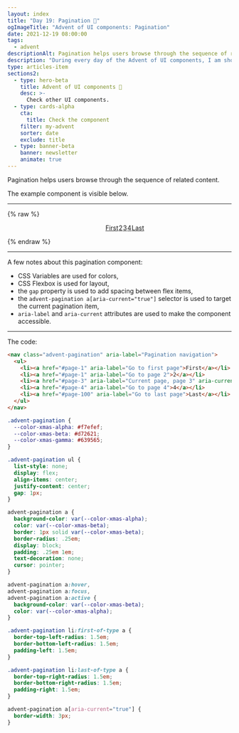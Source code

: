 ```yaml
---
layout: index
title: "Day 19: Pagination 📖"
ogImageTitle: "Advent of UI components: Pagination"
date: 2021-12-19 08:00:00
tags:
  - advent
descriptionAlt: Pagination helps users browse through the sequence of related content.
description: "During every day of the Advent of UI components, I am showcasing a new UI Component built with HTML, CSS, and JavaScript. Day 19: Pagination."
type: articles-item
sections2:
  - type: hero-beta
    title: Advent of UI components 🎄
    desc: >-
      Check other UI components.
  - type: cards-alpha
    cta:
      title: Check the component
    filter: my-advent
    sorter: date
    exclude: title
  - type: banner-beta
    banner: newsletter
    animate: true
---
```


Pagination helps users browse through the sequence of related content.

The example component is visible below.

---

{% raw %}
<nav class="advent-pagination" aria-label="Pagination navigation">
  <ul>
    <li><a href="#page-1" aria-label="Go to first page">First</a></li>
    <li><a href="#page-1" aria-label="Go to page 2">2</a></li>
    <li><a href="#/page-3" aria-label="Current page, page 3" aria-current="true">3</a></li>
    <li><a href="#page-4" aria-label="Go to page 4">4</a></li>
    <li><a href="#page-100" aria-label="Go to last page">Last</a></li>
  </ul>
</nav>
<style>
.advent-pagination {
  --color-xmas-alpha: #f7efef;
  --color-xmas-beta: #d72621;
  --color-xmas-gamma: #639565;
}
.advent-pagination ul {
  list-style: none;
  display: flex;
  align-items: center;
  justify-content: center;
  gap: 1px;
}
.copy .advent-pagination a:not([class]) {
  all: unset;
  background-color: var(--color-xmas-alpha);
  color: var(--color-xmas-beta);
  border: 1px solid var(--color-xmas-beta);
  border-radius: .25em;
  display: block;
  padding: .25em 1em;
  text-decoration: none;
  cursor: pointer;
}
.copy .advent-pagination a:not([class]):hover,
.copy .advent-pagination a:not([class]):focus,
.copy .advent-pagination a:not([class]):active {
  background-color: var(--color-xmas-beta);
  color: var(--color-xmas-alpha);
  box-shadow: none;
}
.advent-pagination li:first-of-type a:not([class]) {
  border-top-left-radius: 1.5em;
  border-bottom-left-radius: 1.5em;
  padding-left: 1.5em;
}
.advent-pagination li:last-of-type a:not([class]) {
  border-top-right-radius: 1.5em;
  border-bottom-right-radius: 1.5em;
  padding-right: 1.5em;
}
.copy .advent-pagination a[aria-current="true"]:not([class]) {
  border-width: 3px;
}
</style>
{% endraw %}

---

A few notes about this pagination component:

- CSS Variables are used for colors,
- CSS Flexbox is used for layout,
- the `gap` property is used to add spacing between flex items,
- the `advent-pagination a[aria-current="true"]` selector is used to target the current pagination item,
- `aria-label` and `aria-current` attributes are used to make the component accessible.

---

The code:

```html
<nav class="advent-pagination" aria-label="Pagination navigation">
  <ul>
    <li><a href="#page-1" aria-label="Go to first page">First</a></li>
    <li><a href="#page-1" aria-label="Go to page 2">2</a></li>
    <li><a href="#page-3" aria-label="Current page, page 3" aria-current="true">3</a></li>
    <li><a href="#page-4" aria-label="Go to page 4">4</a></li>
    <li><a href="#page-100" aria-label="Go to last page">Last</a></li>
  </ul>
</nav>
```

```css
.advent-pagination {
  --color-xmas-alpha: #f7efef;
  --color-xmas-beta: #d72621;
  --color-xmas-gamma: #639565;
}

.advent-pagination ul {
  list-style: none;
  display: flex;
  align-items: center;
  justify-content: center;
  gap: 1px;
}

advent-pagination a {
  background-color: var(--color-xmas-alpha);
  color: var(--color-xmas-beta);
  border: 1px solid var(--color-xmas-beta);
  border-radius: .25em;
  display: block;
  padding: .25em 1em;
  text-decoration: none;
  cursor: pointer;
}

advent-pagination a:hover,
advent-pagination a:focus,
advent-pagination a:active {
  background-color: var(--color-xmas-beta);
  color: var(--color-xmas-alpha);
}

.advent-pagination li:first-of-type a {
  border-top-left-radius: 1.5em;
  border-bottom-left-radius: 1.5em;
  padding-left: 1.5em;
}

.advent-pagination li:last-of-type a {
  border-top-right-radius: 1.5em;
  border-bottom-right-radius: 1.5em;
  padding-right: 1.5em;
}

advent-pagination a[aria-current="true"] {
  border-width: 3px;
}
```

